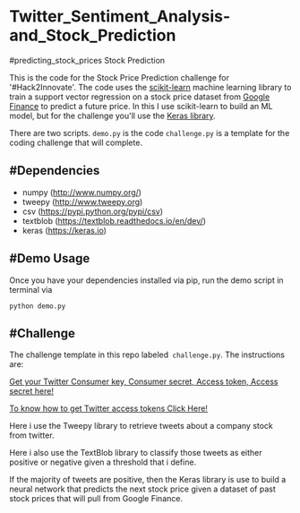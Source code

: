 # Twitter_Sentiment_Analysis-and_Stock_Prediction
#predicting_stock_prices Stock Prediction

This is the code for the Stock Price Prediction challenge for '#Hack2Innovate'. The code uses the [scikit-learn](https://github.com/scikit-learn/scikit-learn) machine learning library to train a support vector regression on a stock price dataset from [Google Finance](https://en.wikipedia.org/wiki/Support_vector_machine) to predict a future price. In this I use scikit-learn to build an ML model, but for the challenge you'll use the [Keras library](https://keras.io/).


There are two scripts. ```demo.py``` is the code ```challenge.py``` is a template for the coding challenge that will complete.

**#Dependencies**
---

* numpy (http://www.numpy.org/)
* tweepy (http://www.tweepy.org)
* csv (https://pypi.python.org/pypi/csv)
* textblob (https://textblob.readthedocs.io/en/dev/)
* keras (https://keras.io)

**#Demo Usage**
---

Once you have your dependencies installed via pip, run the demo script in terminal via

```python demo.py```


**#Challenge**
---

The challenge template in this repo labeled``` challenge.py```. The instructions are:

[Get your Twitter Consumer key, Consumer secret, Access token, Access secret here!](https://apps.twitter.com/)

[To know how to get Twitter access tokens Click Here!](https://developer.twitter.com/en/docs/basics/authentication/overview)

Here i use the Tweepy library to retrieve tweets about a company stock from twitter.

Here i also use the TextBlob library to classify those tweets as either positive or negative given a threshold  that i define.

If the majority of tweets are positive, then the Keras library is use to build a neural network that predicts the next stock price given a dataset of past stock prices that will pull from Google Finance. 


